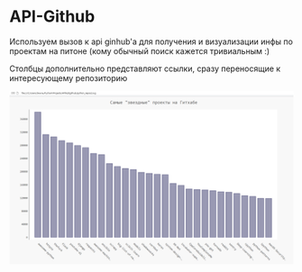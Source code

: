 # API-Github
Используем вызов к аpi ginhub'a для получения и визуализации инфы по проектам на питоне (кому обычный поиск кажется тривиальным :) 

Столбцы дополнительно представляют ссылки, сразу переносящие к интересующему репозиторию

![график](https://github.com/Emilnurg/API-Github/blob/master/API%20github/Screen.png)
